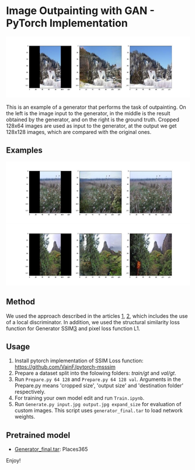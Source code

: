 # Image Outpainting with GAN - PyTorch Implementation

<img src="img.jpg" alt="Idea" width="800"/>

This is an example of a generator that performs the task of outpainting. On the left is the image input to the generator, in the middle is the result obtained by the generator, and on the right is the ground truth. Cropped 128x64 images are used as input to the generator, at the output we get 128x128 images, which are compared with the original ones.

## Examples

<img src="img2.jpg" alt="Idea" width="800"/>

<img src="img3.jpg" alt="Idea" width="800"/>

## Method

We used the approach described in the articles [1](https://arxiv.org/abs/1808.08483), [2](http://iizuka.cs.tsukuba.ac.jp/projects/completion/data/completion_sig2017.pdf), which includes the use of a local discriminator. In addition, we used the structural similarity loss function for Generator SSIM[3](https://arxiv.org/abs/1511.08861) and pixel loss function L1.

## Usage

1. Install pytorch implementation of SSIM Loss function: https://github.com/VainF/pytorch-msssim
2. Prepare a dataset split into the folowing folders: *train/gt* and *val/gt*.
3. Run `Prepare.py 64 128` and `Prepare.py 64 128 val`. Arguments in the Prepare.py means 'cropped size', 'output size' and 'destination folder' respectively.
4. For training your own model edit and run `Train.ipynb`.
5. Run `Generate.py input.jpg output.jpg expand_size` for evaluation of custom images. This script uses `generator_final.tar` to load network weights.

## Pretrained model

* [Generator_final.tar](https://drive.google.com/file/d/1C7SYYDUpgONSz2Vq1FISY-KiISvnezCR/view?usp=sharing): Places365

Enjoy!
